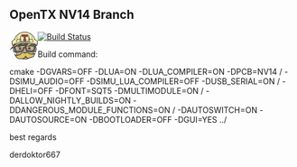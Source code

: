 ## OpenTX NV14 Branch 

<img align="left" width=50 src="TravisCI-Mascot-2.png" /> [![Build Status](https://travis-ci.org/derdoktor667/Flysky-OpenTX-Test-Branch.svg?branch=matrix14)](https://travis-ci.org/derdoktor667/Flysky-OpenTX-Test-Branch)

Build command:

cmake -DGVARS=OFF -DLUA=ON -DLUA_COMPILER=ON -DPCB=NV14 /
      -DSIMU_AUDIO=OFF -DSIMU_LUA_COMPILER=OFF -DUSB_SERIAL=ON /
      -DHELI=OFF -DFONT=SQT5 -DMULTIMODULE=ON / 
      -DALLOW_NIGHTLY_BUILDS=ON -DDANGEROUS_MODULE_FUNCTIONS=ON / 
      -DAUTOSWITCH=ON -DAUTOSOURCE=ON -DBOOTLOADER=OFF -DGUI=YES ../

best regards

derdoktor667
